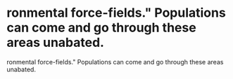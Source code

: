 # ronmental force-fields." Populations can come and go through these areas unabated.

ronmental force-fields." Populations can come and go through these areas unabated.